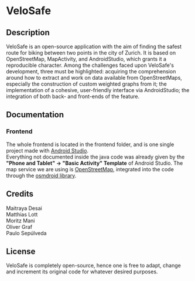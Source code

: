# VeloSafe

## Description
VeloSafe is an open-source application with the aim of finding the safest route for biking between two points in the city of Zurich.
It is based on OpenStreetMap, MapActivity, and AndroidStudio, which grants it a reproducible character. Among the challenges
faced upon VeloSafe's development, three must be highlighted: acquiring the comprehension around how to extract and work on data
available from OpenStreetMaps, especially the construction of custom weighted graphs from it; the implementation of a
cohesive, user-friendly interface via AndroidStudio; the integration of both back- and front-ends of the feature.

## Documentation
### Frontend
The whole frontend is located in the frontend folder, and is one single project made with [Android Studio](https://developer.android.com/studio).  
Everything not documented inside the java code was already given by the **"Phone and Tablet" -> "Basic Activity" Template** of Android Studio.
The map service we are using is [OpenStreetMap](https://www.openstreetmap.org), integrated into the code through the [osmdroid library](https://github.com/osmdroid/osmdroid/wiki).

## Credits
Maitraya Desai  
Matthias Lott  
Moritz Mani  
Oliver Graf  
Paulo Sepúlveda  

## License
VeloSafe is completely open-source, hence one is free to adapt, change and increment its original code for whatever desired purposes.
